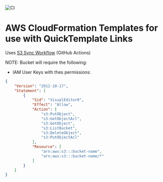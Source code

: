 ![CI](https://github.com/kwoods/cfn/workflows/CI/badge.svg)

# AWS CloudFormation Templates for use with QuickTemplate Links

Uses [S3 Sync Workflow](https://github.com/jakejarvis/s3-sync-action) (GitHub Actions)

NOTE: Bucket will require the following:
- IAM User Keys with thes permissions:
```json
{
    "Version": "2012-10-17",
    "Statement": [
        {
            "Sid": "VisualEditor0",
            "Effect": "Allow",
            "Action": [
                "s3:PutObject",
                "s3:GetObjectAcl",
                "s3:GetObject",
                "s3:ListBucket",
                "s3:DeleteObject",
                "s3:PutObjectAcl"
            ],
            "Resource": [
                "arn:aws:s3:::bucket-name",
                "arn:aws:s3:::bucket-name/*"
            ]
        }
    ]
}
```
